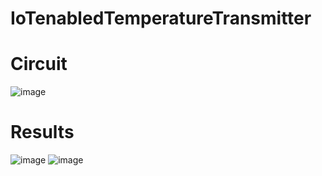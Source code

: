 # IoTenabledTemperatureTransmitter
# Circuit
![image](https://github.com/Suwetha-11/IoTenabledTransmitter/assets/123238600/0910db95-2ab5-4605-9353-1002bb434319)

# Results
![image](https://github.com/Suwetha-11/IoTenabledTransmitter/assets/123238600/1d2c9af4-3178-4d9a-a0e8-4e206d14aefb)
![image](https://github.com/Suwetha-11/IoTenabledTransmitter/assets/123238600/ae7054cd-4124-4a6b-906a-c17cf7b4ab9e)

